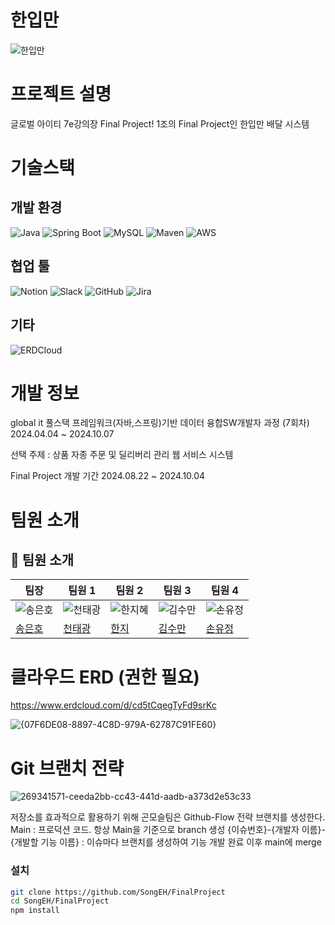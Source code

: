 # 한입만
![한입만](https://github.com/user-attachments/assets/1a7b8e27-442c-442d-a127-96b2b3d4ace8)



# 프로젝트 설명
글로벌 아이티 7e강의장 Final Project!
1조의 Final Project인 한입만 배달 시스템



# 기술스택

## 개발 환경

![Java](https://img.shields.io/badge/Java-17-007396?logo=java&logoColor=white)
![Spring Boot](https://img.shields.io/badge/Spring%20Boot-3.3.3-6DB33F?logo=springboot&logoColor=white)
![MySQL](https://img.shields.io/badge/MySQL-8.0-4479A1?logo=mysql&logoColor=white)
![Maven](https://img.shields.io/badge/Maven-3.8.6-C71A36?logo=apachemaven&logoColor=white)
![AWS](https://img.shields.io/badge/AWS-232F3E?logo=amazonaws&logoColor=white)

## 협업 툴

![Notion](https://img.shields.io/badge/Notion-000000?logo=notion&logoColor=white)
![Slack](https://img.shields.io/badge/Slack-4A154B?logo=slack&logoColor=white)
![GitHub](https://img.shields.io/badge/GitHub-181717?logo=github&logoColor=white)
![Jira](https://img.shields.io/badge/Jira-0052CC?logo=jira&logoColor=white)

## 기타

![ERDCloud](https://img.shields.io/badge/ERDCloud-00C7B7?logoColor=white)



# 개발 정보
global it
풀스택 프레임워크(자바,스프링)기반 데이터 융합SW개발자 과정 (7회차)
2024.04.04 ~ 2024.10.07

선택 주제 : 상품 자종 주문 및 딜리버리 관리 웹 서비스 시스템

Final Project 개발 기간
2024.08.22 ~ 2024.10.04



# 팀원 소개
## 🦉 팀원 소개

|팀장| 팀원 1     | 팀원 2      | 팀원 3      | 팀원 4      |
|-----------------|------------------|------------------|------------------|------------------|
| ![송은호](https://avatars.githubusercontent.com/u/171783646?s=400&v=4) | ![천태광](https://avatars.githubusercontent.com/u/100704194?v=4) | ![한지혜](https://avatars.githubusercontent.com/u/155419924?v=4) | ![김수만](https://avatars.githubusercontent.com/u/172689170?v=4) | ![손유정](https://avatars.githubusercontent.com/u/172688739?v=4) |
| [송은호](https://github.com/SongEH)   | [천태광](https://github.com/tkcheon)     | [한지](https://github.com/jhh1245)     | [김수만](https://github.com/SoomanKim02)     | [손유정](https://github.com/suj5020)     |





# 클라우드 ERD (권한 필요)
https://www.erdcloud.com/d/cd5tCqegTyFd9srKc

![{07F6DE08-8897-4C8D-979A-62787C91FE60}](https://github.com/user-attachments/assets/84a0c041-4d4a-470c-b0aa-d1e46130133c)



# Git 브랜치 전략
![269341571-ceeda2bb-cc43-441d-aadb-a373d2e53c33](https://github.com/user-attachments/assets/5eb190ce-eff2-47df-94ad-1a056969cd55)

저장소를 효과적으로 활용하기 위해 곤모슬팀은 Github-Flow 전략 브랜치를 생성한다.
Main : 프로덕션 코드. 항상 Main을 기준으로 branch 생성
{이슈번호}-{개발자 이름}-{개발할 기능 이름} : 이슈마다 브랜치를 생성하여 기능 개발 완료 이후 main에 merge



### 설치

```bash
git clone https://github.com/SongEH/FinalProject
cd SongEH/FinalProject
npm install
